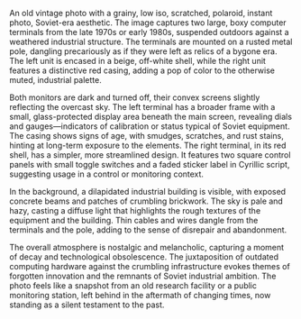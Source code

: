 An old vintage photo with a grainy, low iso, scratched, polaroid, instant photo, Soviet-era aesthetic. The image captures two large, boxy computer terminals from the late 1970s or early 1980s, suspended outdoors against a weathered industrial structure. The terminals are mounted on a rusted metal pole, dangling precariously as if they were left as relics of a bygone era. The left unit is encased in a beige, off-white shell, while the right unit features a distinctive red casing, adding a pop of color to the otherwise muted, industrial palette.

Both monitors are dark and turned off, their convex screens slightly reflecting the overcast sky. The left terminal has a broader frame with a small, glass-protected display area beneath the main screen, revealing dials and gauges—indicators of calibration or status typical of Soviet equipment. The casing shows signs of age, with smudges, scratches, and rust stains, hinting at long-term exposure to the elements. The right terminal, in its red shell, has a simpler, more streamlined design. It features two square control panels with small toggle switches and a faded sticker label in Cyrillic script, suggesting usage in a control or monitoring context.

In the background, a dilapidated industrial building is visible, with exposed concrete beams and patches of crumbling brickwork. The sky is pale and hazy, casting a diffuse light that highlights the rough textures of the equipment and the building. Thin cables and wires dangle from the terminals and the pole, adding to the sense of disrepair and abandonment.

The overall atmosphere is nostalgic and melancholic, capturing a moment of decay and technological obsolescence. The juxtaposition of outdated computing hardware against the crumbling infrastructure evokes themes of forgotten innovation and the remnants of Soviet industrial ambition. The photo feels like a snapshot from an old research facility or a public monitoring station, left behind in the aftermath of changing times, now standing as a silent testament to the past.
